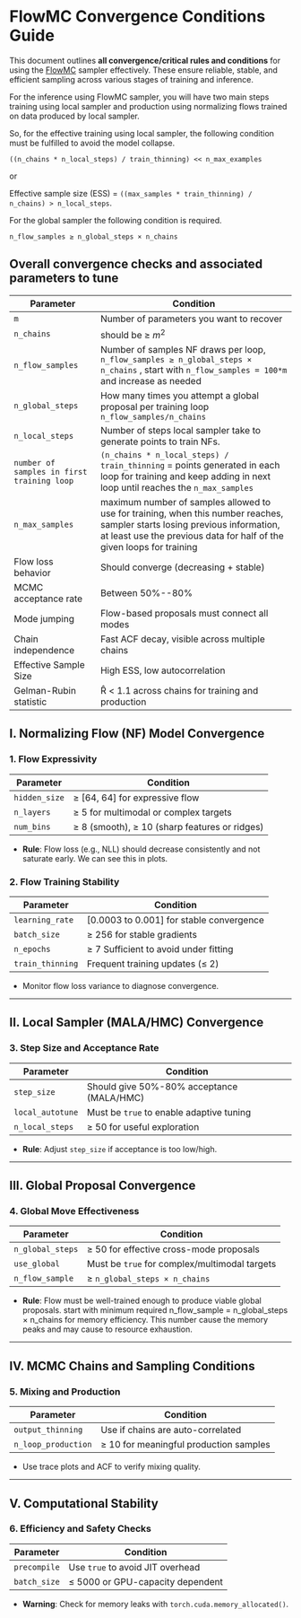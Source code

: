 # FlowMC Convergence Conditions Guide

This document outlines **all convergence/critical rules and conditions** for using the [FlowMC](https://github.com/kazewong/flowMC) sampler effectively. These ensure reliable, stable, and efficient sampling across various stages of training and inference.

For the inference using FlowMC sampler, you will have two main steps training using local sampler and production using normalizing flows trained on data produced by local sampler.

So, for the effective training using local sampler, the following condition must be fulfilled to avoid the model collapse.

`((n_chains * n_local_steps) / train_thinning) << n_max_examples`

or

Effective sample size (ESS) = `((max_samples * train_thinning) / n_chains) > n_local_steps`.

For the global sampler the following condition is required.

`n_flow_samples ≥ n_global_steps × n_chains`

## Overall convergence checks and associated parameters to tune

| Parameter     | Condition                                     |
| ------------- | --------------------------------------------- |
| `m` | Number of parameters you want to recover |
| `n_chains` | should be ≥ $m^2$ |
| `n_flow_samples`| Number of samples NF draws per loop,  `n_flow_samples ≥ n_global_steps × n_chains` , start with `n_flow_samples = 100*m` and increase as needed |
| `n_global_steps` | How many times you attempt a global proposal per training loop `n_flow_samples/n_chains` |
| `n_local_steps` | Number of steps local sampler take to generate points to train NFs. |
| `number of samples in first training loop` | `(n_chains * n_local_steps) / train_thinning` = points generated in each loop for training and keep adding in next loop until reaches the `n_max_samples` |
| `n_max_samples`    | maximum number of samples allowed to use for training, when this number reaches, sampler starts losing previous information, at least use the previous data for half of the given loops for training |
| Flow loss behavior     | Should converge (decreasing + stable)          |
| MCMC acceptance rate   | Between 50%--80%                               |
| Mode jumping           | Flow-based proposals must connect all modes    |
| Chain independence     | Fast ACF decay, visible across multiple chains |
| Effective Sample Size  | High ESS, low autocorrelation                  |
| Gelman-Rubin statistic | R̂ < 1.1 across chains for training and production |

## I. Normalizing Flow (NF) Model Convergence

### 1. Flow Expressivity

| Parameter     | Condition                                     |
| ------------- | --------------------------------------------- |
| `hidden_size` | ≥ \[64, 64] for expressive flow               |
| `n_layers`    | ≥ 5 for multimodal or complex targets         |
| `num_bins`    | ≥ 8 (smooth), ≥ 10 (sharp features or ridges) |

* **Rule**: Flow loss (e.g., NLL) should decrease consistently and not saturate early. We can see this in plots.

### 2. Flow Training Stability

| Parameter        | Condition                                  |
| ---------------- | ------------------------------------------ |
| `learning_rate`  | [0.0003 to 0.001] for stable convergence |
| `batch_size`     | ≥ 256 for stable gradients                 |
| `n_epochs`       | ≥ 7 Sufficient to avoid under fitting      |
| `train_thinning` | Frequent training updates (≤ 2)            |

* Monitor flow loss variance to diagnose convergence.

---

## II. Local Sampler (MALA/HMC) Convergence

### 3. Step Size and Acceptance Rate

| Parameter        | Condition                                 |
| ---------------- | ----------------------------------------- |
| `step_size`      | Should give 50%-80% acceptance (MALA/HMC) |
| `local_autotune` | Must be `true` to enable adaptive tuning  |
| `n_local_steps`  | ≥ 50 for useful exploration               |

* **Rule**: Adjust `step_size` if acceptance is too low/high.

---

## III. Global Proposal Convergence

### 4. Global Move Effectiveness

| Parameter        | Condition                                     |
| ---------------- | --------------------------------------------- |
| `n_global_steps` | ≥ 50 for effective cross-mode proposals       |
| `use_global`     | Must be `true` for complex/multimodal targets |
| `n_flow_sample`  | ≥ `n_global_steps × n_chains`                 |

* **Rule**: Flow must be well-trained enough to produce viable global proposals. start with minimum required n_flow_sample = n_global_steps × n_chains for memory efficiency. This number cause the memory peaks and may cause to resource exhaustion.

---

## IV. MCMC Chains and Sampling Conditions

### 5. Mixing and Production

| Parameter           | Condition                              |
| ------------------- | -------------------------------------- |
| `output_thinning`   | Use if chains are auto-correlated      |
| `n_loop_production` | ≥ 10 for meaningful production samples |

* Use trace plots and ACF to verify mixing quality.

---

## V. Computational Stability

### 6. Efficiency and Safety Checks

| Parameter         | Condition                                            |
| ----------------- | ---------------------------------------------------- |
| `precompile`      | Use `true` to avoid JIT overhead                     |
| `batch_size`      | ≤ 5000 or GPU-capacity dependent |

* **Warning**: Check for memory leaks with `torch.cuda.memory_allocated()`.
